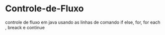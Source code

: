 # Controle-de-Fluxo
controle de fluxo em java usando as linhas de comando if else, for, for each , breack e continue
